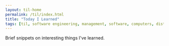 ```yaml
---
layout: til-home
permalink: /til/index.html
title: "Today I Learned"
tags: [til, software engineering, management, software, computers, distributed systems, c++, c, python, web development, infrastructure]
---
```


Brief snippets on interesting things I've learned.
